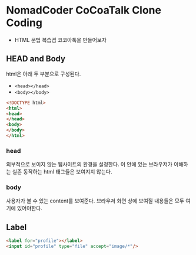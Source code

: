 # NomadCoder CoCoaTalk Clone Coding

- HTML 문법 복습겸 코코아톡을 만들어보자

## HEAD and Body

html은 아래 두 부분으로 구성된다.

- `<head></head>`
- `<body></body>`

```html
<!DOCTYPE html>
<html>
<head>
</head>
<body>
</body>
</html>
```

### head

외부적으로 보이지 않는 웹사이트의 환경을 설정한다.
이 안에 있는 브라우저가 이해하는 실존 동작하는 html 태그들은 보여지지 않는다.

### body

사용자가 볼 수 있는 content를 보여준다.
브라우저 화면 상에 보여질 내용들은 모두 여기에 있어야한다.

## Label
```html
<label for="profile"></label>
<input id="profile" type="file" accept="image/*"/>
```
